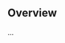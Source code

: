 <!-- Note: Please must use one of our issue templates to file an issue! 🛑 -->
<!-- 👉 https://github.com/tompretty/calendar-api/issues/new/choose 👈 -->
<!-- **Issues that should have been filed with a template will be closed without action, and we will ask you to use a template.** -->

<!-- This blank issue template is only for issues that don't fit any of the templates. -->

## Overview

...
